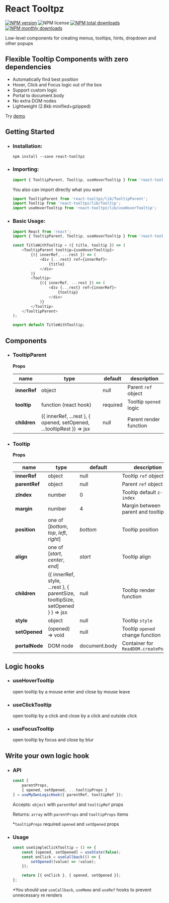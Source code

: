 # React Tooltpz
[![NPM version](https://img.shields.io/npm/v/react-tooltpz.svg?style=flat)](https://www.npmjs.com/package/react-tooltpz)
![NPM license](https://img.shields.io/npm/l/react-tooltpz.svg?style=flat)
[![NPM total downloads](https://img.shields.io/npm/dt/react-tooltpz.svg?style=flat)](https://npmcharts.com/compare/react-tooltpz?minimal=true)
[![NPM monthly downloads](https://img.shields.io/npm/dm/react-tooltpz.svg?style=flat)](https://npmcharts.com/compare/react-tooltpz?minimal=true)

Low-level components for creating menus, tooltips, hints, dropdown and other popups

## Flexible Tooltip Components with zero dependencies

- Automatically find best position
- Hover, Click and Focus logic out of the box
- Support custom logic
- Portal to document.body
- No extra DOM nodes
- Lightweight (2.8kb minified+gzipped)

Try [demo](https://codesandbox.io/s/react-tooltpz-diej4)

## Getting Started

- ### Installation:

    ```shell script
    npm install --save react-tooltpz
    ```

- ### Importing:

    ```javascript
    import { TooltipParent, Tooltip, useHoverTooltip } from 'react-tooltpz';
    ```
    
    You also can import directly what you want 
    
    ```javascript
    import TooltipParent from 'react-tooltpz/lib/TooltipParent';
    import Tooltip from 'react-tooltpz/lib/Tooltip';
    import useHoverTooltip from 'react-tooltpz/lib/useHoverTooltip';
    ```

- ### Basic Usage:

    ```javascript
    import React from 'react';
    import { TooltipParent, Tooltip, useHoverTooltip } from 'react-tooltpz';
    
    const TitleWithTooltip = ({ title, tooltip }) => (
        <TooltipParent tooltip={useHoverTooltip}>
            {({ innerRef, ...rest }) => (
                <div {...rest} ref={innerRef}>
                    {title}
                </div>
            )}
            <Tooltip>
                {({ innerRef, ...rest }) => (
                    <div {...rest} ref={innerRef}>
                        {tooltip}
                    </div>
                )}
            </Tooltip>
        </TooltipParent>
    );
    
    export default TitleWithTooltip;
    ```

## Components

- ### TooltipParent

    **Props**
    
    name             |type                                                                 |default |description
    -----------------|---------------------------------------------------------------------|--------|-----------
    **innerRef**     |object                                                               |null    |Parent `ref` object
    **tooltip**      |function (react hook)                                                |required|Tooltip `opened` logic
    **children**     |({ innerRef, ...rest }, { opened, setOpened, ...tooltipRest }) => jsx|null    |Parent render function

- ### Tooltip

    **Props**
    
    name          |type                                                                          |default      |description
    --------------|------------------------------------------------------------------------------|-------------|-----------
    **innerRef**  |object                                                                        |null         |Tooltip `ref` object
    **parentRef** |object                                                                        |null         |Parent `ref` object
    **zIndex**    |number                                                                        |0            |Tooltip default `z-index`
    **margin**    |number                                                                        |4            |Margin between parent and tooltip
    **position**  |one of [_bottom_, _top_, _left_, _right_]                                     |_bottom_     |Tooltip position
    **align**     |one of [_start_, _center_, _end_]                                             |_start_      |Tooltip align
    **children**  |({ innerRef, style, ...rest }, { parentSize, tooltipSize, setOpened } ) => jsx|null         |Tooltip render function
    **style**     |object                                                                        |null         |Tooltip `style`
    **setOpened** |(opened) => void                                                              |null         |Tooltip `opened` change function
    **portalNode**|DOM node                                                                      |document.body|Container for `ReadDOM.createPortal`

## Logic hooks

- ### useHoverTooltip

    open tooltip by a mouse enter and close by mouse leave

- ### useClickTooltip

    open tooltip by a click and close by a click and outside click

- ### useFocusTooltip

    open tooltip by focus and close by blur

## Write your own logic hook

- ### API

    ```javascript
    const [
        parentProps,
        { opened, setOpened, ...tooltipProps }
    ] = useMyOwnLogicHook({ parentRef, tooltipRef });
    ```
    
    Accepts: `object` with `parentRef` and `tooltipRef` props
    
    Returns: `array` with `parentProps` and `tooltipProps` items
    
    *`tooltipProps` required `opened` and `setOpened` props

- ### Usage

    ```javascript
    const useSimpleClickTooltip = () => {
        const [opened, setOpened] = useState(false);
        const onClick = useCallback(() => {
            setOpened((value) => !value);
        });
    
        return [{ onClick }, { opened, setOpened }];
    };
    ```
    
    *You should use `useCallback`, `useMemo` and `useRef` hooks to prevent unnecessary re renders
